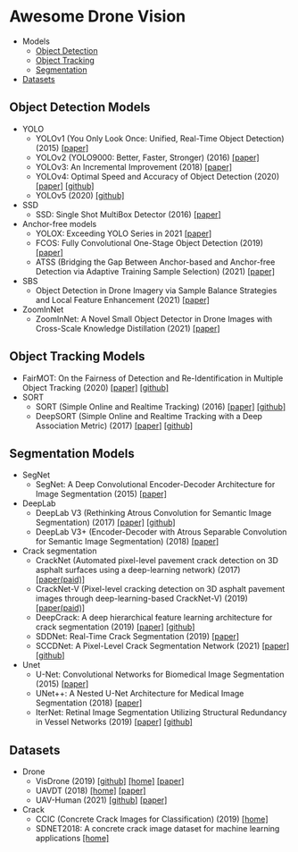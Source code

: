# Awesome Drone Vision
- Models
  - [Object Detection](#object-detection-models)
  - [Object Tracking](#object-tracking-models)
  - [Segmentation](#segmentation-models)
- [Datasets](#datasets)

## Object Detection Models
- YOLO
  - YOLOv1 (You Only Look Once: Unified, Real-Time Object Detection) (2015) [[paper]](https://arxiv.org/abs/1506.02640)
  - YOLOv2 (YOLO9000: Better, Faster, Stronger) (2016) [[paper]](https://arxiv.org/abs/1612.08242)
  - YOLOv3: An Incremental Improvement (2018) [[paper]](https://arxiv.org/abs/1804.02767)
  - YOLOv4: Optimal Speed and Accuracy of Object Detection (2020) [[paper]](https://arxiv.org/abs/2004.10934) [[github]](https://github.com/AlexeyAB/darknet)
  - YOLOv5 (2020) [[github]](https://github.com/ultralytics/yolov5)
- SSD
  - SSD: Single Shot MultiBox Detector (2016) [[paper]](https://arxiv.org/abs/1512.02325)
- Anchor-free models
  - YOLOX: Exceeding YOLO Series in 2021 [[paper]](https://arxiv.org/abs/2107.08430)
  - FCOS: Fully Convolutional One-Stage Object Detection (2019) [[paper]](https://arxiv.org/abs/1904.01355)
  - ATSS (Bridging the Gap Between Anchor-based and Anchor-free Detection via Adaptive Training Sample Selection) (2021) [[paper]](https://arxiv.org/abs/1912.02424)
- SBS
  - Object Detection in Drone Imagery via Sample Balance Strategies and Local Feature Enhancement (2021) [[paper]](https://www.mdpi.com/2076-3417/11/8/3547)
- ZoomInNet
  - ZoomInNet: A Novel Small Object Detector in Drone Images with Cross-Scale Knowledge Distillation (2021) [[paper]](https://www.mdpi.com/2072-4292/13/6/1198)

## Object Tracking Models
- FairMOT: On the Fairness of Detection and Re-Identification in Multiple Object Tracking (2020) [[paper]](https://arxiv.org/abs/2004.01888) [[github]](https://github.com/ifzhang/FairMOT)
- SORT
  - SORT (Simple Online and Realtime Tracking) (2016) [[paper]](https://arxiv.org/abs/1602.00763) [[github]](https://github.com/abewley/sort)
  - DeepSORT (Simple Online and Realtime Tracking with a Deep Association Metric) (2017) [[paper]](https://arxiv.org/abs/1703.07402) [[github]](https://github.com/nwojke/deep_sort)

## Segmentation Models
- SegNet
  - SegNet: A Deep Convolutional Encoder-Decoder Architecture for Image Segmentation (2015) [[paper]](https://arxiv.org/abs/1511.00561)
- DeepLab
  - DeepLab V3 (Rethinking Atrous Convolution for Semantic Image Segmentation) (2017) [[paper]](https://arxiv.org/abs/1706.05587) [[github]](https://github.com/pytorch/vision/blob/master/torchvision/models/segmentation/deeplabv3.py)
  - DeepLab V3+ (Encoder-Decoder with Atrous Separable Convolution for Semantic Image Segmentation) (2018) [[paper]](https://arxiv.org/abs/1802.02611)
- Crack segmentation
  - CrackNet (Automated pixel-level pavement crack detection on 3D asphalt surfaces using a deep-learning network) (2017) [[paper(paid)]](https://onlinelibrary.wiley.com/doi/abs/10.1111/mice.12297)
  - CrackNet-V (Pixel-level cracking detection on 3D asphalt pavement images through deep-learning-based CrackNet-V) (2019) [[paper(paid)]](https://ieeexplore.ieee.org/document/8620557)
  - DeepCrack: A deep hierarchical feature learning architecture for crack segmentation (2019) [[paper]](https://github.com/yhlleo/DeepCrack/blob/master/paper/DeepCrack-Neurocomputing-2019.pdf) [[github]](https://github.com/yhlleo/DeepCrack)
  - SDDNet: Real-Time Crack Segmentation (2019) [[paper]](https://ieeexplore.ieee.org/abstract/document/8863123)
  - SCCDNet: A Pixel-Level Crack Segmentation Network (2021) [[paper]](https://www.mdpi.com/2076-3417/11/11/5074) [[github]](https://github.com/543630836/SCCDNet_crack)
- Unet
  - U-Net: Convolutional Networks for Biomedical Image Segmentation (2015) [[paper]](https://arxiv.org/abs/1505.04597)
  - UNet++: A Nested U-Net Architecture for Medical Image Segmentation (2018) [[paper]](https://arxiv.org/abs/1807.10165)
  - IterNet: Retinal Image Segmentation Utilizing Structural Redundancy in Vessel Networks (2019) [[paper]](https://arxiv.org/abs/1912.05763) [[github]](https://github.com/conscienceli/IterNet)

## Datasets
- Drone
  - VisDrone (2019) [[github]](https://github.com/VisDrone/VisDrone-Dataset) [[home]](http://aiskyeye.com/) [[paper]](https://arxiv.org/abs/2001.06303)
  - UAVDT (2018) [[home]](https://sites.google.com/view/grli-uavdt/%E9%A6%96%E9%A1%B5) [[paper]](https://arxiv.org/abs/1804.00518)
  - UAV-Human (2021) [[github]](https://github.com/SUTDCV/UAV-Human) [[paper]](https://arxiv.org/abs/2104.00946)
- Crack
  - CCIC (Concrete Crack Images for Classification) (2019) [[home]](https://data.mendeley.com/datasets/5y9wdsg2zt/2)
  - SDNET2018: A concrete crack image dataset for machine learning applications [[home]](https://digitalcommons.usu.edu/all_datasets/48/)
